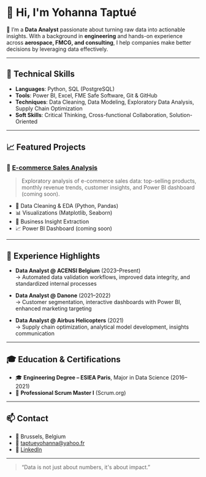 # 👋 Hi, I'm Yohanna Taptué

🎯 I’m a **Data Analyst** passionate about turning raw data into actionable insights. 
With a background in **engineering** and hands-on experience across **aerospace, FMCG, and consulting**, I help companies make better decisions by leveraging data effectively.

---

## 🧰 Technical Skills

- **Languages**: Python, SQL (PostgreSQL)
- **Tools**: Power BI, Excel, FME Safe Software, Git & GitHub
- **Techniques**: Data Cleaning, Data Modeling, Exploratory Data Analysis, Supply Chain Optimization
- **Soft Skills**: Critical Thinking, Cross-functional Collaboration, Solution-Oriented

---

## 📈 Featured Projects

### 🛒 [E-commerce Sales Analysis](https://github.com/TON-GITHUB/ecommerce-sales-analysis)
> Exploratory analysis of e-commerce sales data: top-selling products, monthly revenue trends, customer insights, and Power BI dashboard (coming soon).

- 🔎 Data Cleaning & EDA (Python, Pandas)
- 📊 Visualizations (Matplotlib, Seaborn)
- 🧠 Business Insight Extraction
- 📈 Power BI Dashboard (coming soon)

---

## 🧪 Experience Highlights

- **Data Analyst @ ACENSI Belgium** (2023–Present)  
  → Automated data validation workflows, improved data integrity, and standardized internal processes

- **Data Analyst @ Danone** (2021–2022)  
  → Customer segmentation, interactive dashboards with Power BI, enhanced marketing targeting

- **Data Analyst @ Airbus Helicopters** (2021)  
  → Supply chain optimization, analytical model development, insights communication

---

## 🎓 Education & Certifications

- 🎓 **Engineering Degree – ESIEA Paris**, Major in Data Science (2016–2021)
- 🧾 **Professional Scrum Master I** (Scrum.org)

---

## 📫 Contact

- 📍 Brussels, Belgium
- 📧 taptueyohanna@yahoo.fr
- 🔗 [LinkedIn](https://www.linkedin.com/in/taptue-yohanna)

---

> “Data is not just about numbers, it's about impact.”  

